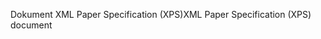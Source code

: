 <span data-ttu-id="f1552-101">Dokument XML Paper Specification (XPS)</span><span class="sxs-lookup"><span data-stu-id="f1552-101">XML Paper Specification (XPS) document</span></span>